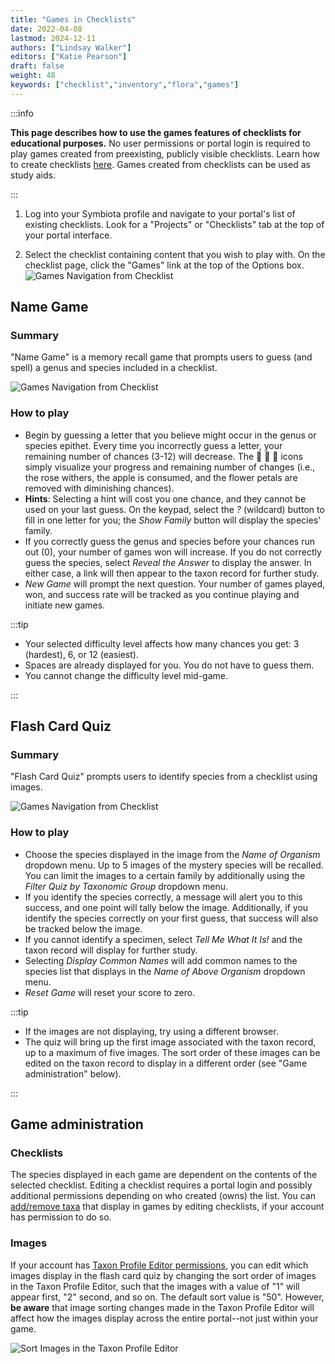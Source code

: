```yaml
---
title: "Games in Checklists"
date: 2022-04-08
lastmod: 2024-12-11
authors: ["Lindsay Walker"]
editors: ["Katie Pearson"]
draft: false
weight: 48
keywords: ["checklist","inventory","flora","games"]
---
```


:::info

**This page describes how to use the games features of checklists for educational purposes.** No user permissions or portal login is required to play games created from preexisting, publicly visible checklists. Learn how to create checklists [here](creating_checklist). Games created from checklists can be used as study aids.

:::

1. Log into your Symbiota profile and navigate to your portal's list of existing checklists. Look for a "Projects" or "Checklists" tab at the top of your portal interface.

2. Select the checklist containing content that you wish to play with. On the checklist page, click the "Games" link at the top of the Options box.
![Games Navigation from Checklist](/img/games_navigation.png)

## Name Game

### Summary
"Name Game" is a memory recall game that prompts users to guess (and spell) a genus and species included in a checklist.

![Games Navigation from Checklist](/img/games_namegame.png)

### How to play
- Begin by guessing a letter that you believe might occur in the genus or species epithet. Every time you incorrectly guess a letter, your remaining number of chances (3-12) will decrease. The :rose: :sunflower: :apple: icons simply visualize your progress and remaining number of changes (i.e., the rose withers, the apple is consumed, and the flower petals are removed with diminishing chances).
- **Hints**: Selecting a hint will cost you one chance, and they cannot be used on your last guess. On the keypad, select the _?_ (wildcard) button to fill in one letter for you; the _Show Family_ button will display the species' family.
- If you correctly guess the genus and species before your chances run out (0), your number of games won will increase. If you do not correctly guess the species, select _Reveal the Answer_ to display the answer. In either case, a link will then appear to the taxon record for further study.
- _New Game_ will prompt the next question. Your number of games played, won, and success rate will be tracked as you continue playing and initiate new games.

:::tip
- Your selected difficulty level affects how many chances you get: 3 (hardest), 6, or 12 (easiest).
- Spaces are already displayed for you. You do not have to guess them.
- You cannot change the difficulty level mid-game.

:::

## Flash Card Quiz

### Summary
"Flash Card Quiz" prompts users to identify species from a checklist using images.

![Games Navigation from Checklist](/img/games_flashcardquiz.png)

### How to play
- Choose the species displayed in the image from the _Name of Organism_ dropdown menu. Up to 5 images of the mystery species will be recalled. You can limit the images to a certain family by additionally using the _Filter Quiz by Taxonomic Group_ dropdown menu.
- If you identify the species correctly, a message will alert you to this success, and one point will tally below the image. Additionally, if you identify the species correctly on your first guess, that success will also be tracked below the image.
- If you cannot identify a specimen, select _Tell Me What It Is!_ and the taxon record will display for further study.
- Selecting _Display Common Names_ will add common names to the species list that displays in the _Name of Above Organism_ dropdown menu.
- _Reset Game_ will reset your score to zero.

:::tip
- If the images are not displaying, try using a different browser.
- The quiz will bring up the first image associated with the taxon record, up to a maximum of five images. The sort order of these images can be edited on the taxon record to display in a different order (see "Game administration" below).

:::

## Game administration
### Checklists
The species displayed in each game are dependent on the contents of the selected checklist. Editing a checklist requires a portal login and possibly additional permissions depending on who created (owns) the list. You can [add/remove taxa](adding_taxa) that display in games by editing checklists, if your account has permission to do so.

### Images
If your account has [Taxon Profile Editor permissions](../user_permissions), you can edit which images display in the flash card quiz by changing the sort order of images in the Taxon Profile Editor, such that the images with a value of "1" will appear first, "2" second, and so on. The default sort value is "50". However, **be aware** that image sorting changes made in the Taxon Profile Editor will affect how the images display across the entire portal--not just within your game.

![Sort Images in the Taxon Profile Editor](/img/games_imagesort.png)

